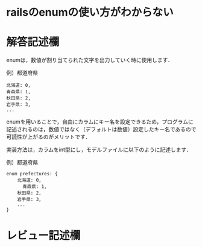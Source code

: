 # railsのenumの使い方がわからない
# 解答記述欄

enumは，数値が割り当てられた文字を出力していく時に使用します．

例）都道府県
```
北海道: 0,
青森県: 1,
秋田県: 2,
岩手県: 3,
...
```

enumを用いることで，自由にカラムにキー名を設定できるため，プログラムに記述されるのは，数値ではなく（デフォルトは数値）設定したキー名であるので可読性が上がるのがメリットです．

実装方法は，カラムをint型にし，モデルファイルに以下のように記述します．

例）都道府県
```
enum prefectures: {
    北海道: 0,
	  青森県: 1,
    秋田県: 2,
    岩手県: 3,
    ...
}
```

# レビュー記述欄
